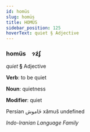 ```yaml
---
id: homüs
slug: homüs
title: HOMÜS
sidebar_position: 125
hoverText: quiet § Adjective
---
```


### homüs&emsp;<span kind="abugida">ɂƶ́ʄ</span>

*quiet* **§** Adjective

**Verb**: to be quiet

**Noun**: quietness

**Modifier**: quiet

Persian خَاموش xâmuš undefined

*Indo-Iranian Language Family*
